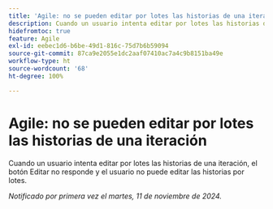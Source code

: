 ```yaml
---
title: 'Agile: no se pueden editar por lotes las historias de una iteración'
description: Cuando un usuario intenta editar por lotes las historias de una iteración, el botón Editar no responde y el usuario no puede editar las historias por lotes.
hidefromtoc: true
feature: Agile
exl-id: eebec1d6-b6be-49d1-816c-75d7b6b59094
source-git-commit: 87ca9e2055e1dc2aaf07410ac7a4c9b8151ba49e
workflow-type: ht
source-wordcount: '68'
ht-degree: 100%

---
```


# Agile: no se pueden editar por lotes las historias de una iteración

Cuando un usuario intenta editar por lotes las historias de una iteración, el botón Editar no responde y el usuario no puede editar las historias por lotes.

_Notificado por primera vez el martes, 11 de noviembre de 2024._
